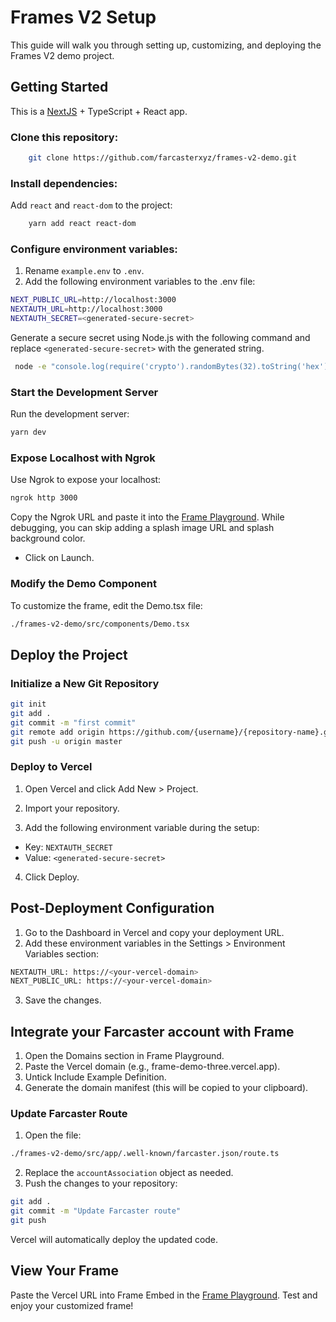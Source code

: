 # Frames V2 Setup

This guide will walk you through setting up, customizing, and deploying the Frames V2 demo project.


## Getting Started

This is a [NextJS](https://nextjs.org/) + TypeScript + React app.



### Clone this repository:
```bash
    git clone https://github.com/farcasterxyz/frames-v2-demo.git
 ```

### Install dependencies:
Add `react` and `react-dom` to the project:
```bash
    yarn add react react-dom
```
### Configure environment variables:

1. Rename `example.env` to `.env`.
2. Add the following environment variables to the .env file:
```bash
NEXT_PUBLIC_URL=http://localhost:3000
NEXTAUTH_URL=http://localhost:3000
NEXTAUTH_SECRET=<generated-secure-secret>
```
Generate a secure secret using Node.js with the following command and 
replace `<generated-secure-secret>` with the generated string.
```bash
 node -e "console.log(require('crypto').randomBytes(32).toString('hex'))"
```

### Start the Development Server
Run the development server:
```bash
yarn dev
```

### Expose Localhost with Ngrok

Use Ngrok to expose your localhost:
```bash
ngrok http 3000
```
Copy the Ngrok URL and paste it into the [Frame Playground](https://warpcast.com/~/developers/frame-playground). While debugging, you can skip adding a splash image URL and splash background color.

- Click on Launch. 
### Modify the Demo Component
To customize the frame, edit the Demo.tsx file:
```bash
./frames-v2-demo/src/components/Demo.tsx
```
## Deploy the Project

### Initialize a New Git Repository
```bash
git init
git add .
git commit -m "first commit"
git remote add origin https://github.com/{username}/{repository-name}.git
git push -u origin master
```
### Deploy to Vercel
1. Open Vercel and click Add New > Project.

2. Import your repository.

3. Add the following environment variable during the setup:
- Key: `NEXTAUTH_SECRET`
- Value: `<generated-secure-secret>`
4. Click Deploy.

## Post-Deployment Configuration
1. Go to the Dashboard in Vercel and copy your deployment URL.
2. Add these environment variables in the Settings > Environment Variables section:
```bash
NEXTAUTH_URL: https://<your-vercel-domain>
NEXT_PUBLIC_URL: https://<your-vercel-domain>
```
3. Save the changes.

## Integrate your Farcaster account with Frame 
1. Open the Domains section in Frame Playground.
2. Paste the Vercel domain (e.g., frame-demo-three.vercel.app).
3. Untick Include Example Definition.
4. Generate the domain manifest (this will be copied to your clipboard).
### Update Farcaster Route
1. Open the file:
```bash
./frames-v2-demo/src/app/.well-known/farcaster.json/route.ts
```
2. Replace the `accountAssociation` object as needed.
3. Push the changes to your repository:
```bash
git add .
git commit -m "Update Farcaster route"
git push
```
Vercel will automatically deploy the updated code.
## View Your Frame
Paste the Vercel URL into Frame Embed in the [Frame Playground](https://warpcast.com/~/developers/frame-playground).
Test and enjoy your customized frame!
